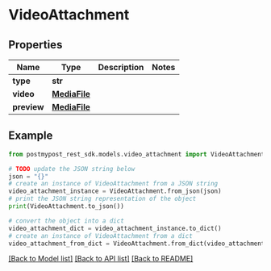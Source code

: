 # VideoAttachment


## Properties

Name | Type | Description | Notes
------------ | ------------- | ------------- | -------------
**type** | **str** |  | 
**video** | [**MediaFile**](MediaFile.md) |  | 
**preview** | [**MediaFile**](MediaFile.md) |  | 

## Example

```python
from postmypost_rest_sdk.models.video_attachment import VideoAttachment

# TODO update the JSON string below
json = "{}"
# create an instance of VideoAttachment from a JSON string
video_attachment_instance = VideoAttachment.from_json(json)
# print the JSON string representation of the object
print(VideoAttachment.to_json())

# convert the object into a dict
video_attachment_dict = video_attachment_instance.to_dict()
# create an instance of VideoAttachment from a dict
video_attachment_from_dict = VideoAttachment.from_dict(video_attachment_dict)
```
[[Back to Model list]](../README.md#documentation-for-models) [[Back to API list]](../README.md#documentation-for-api-endpoints) [[Back to README]](../README.md)


